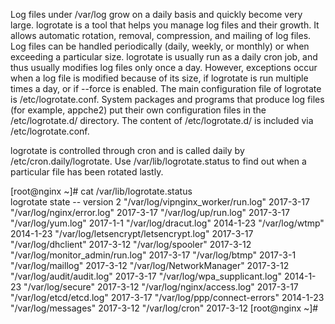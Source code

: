 Log files under /var/log grow on a daily basis and quickly become very large.
logrotate is a tool that helps you manage log files and their growth.
It allows automatic rotation, removal, compression, and mailing of log files.
Log files can be handled periodically (daily, weekly, or monthly) or when 
exceeding a particular size.
logrotate is usually run as a daily cron job, and thus usually modifies log files
only once a day. However, exceptions occur when a log file is modified because of
its size, if logrotate is run multiple times a day, or if --force is enabled.
The main configuration file of logrotate is /etc/logrotate.conf. System packages
and programs that produce log files (for example, appche2) put their own 
configuration files in the /etc/logrotate.d/ directory. The content of 
/etc/logrotate.d/ is included via /etc/logrotate.conf.

logrotate is controlled through cron and is called daily by /etc/cron.daily/logrotate.
Use /var/lib/logrotate.status to find out when a particular file has been 
rotated lastly.

[root@nginx ~]# cat /var/lib/logrotate.status                                        
logrotate state -- version 2
"/var/log/vipnginx_worker/run.log" 2017-3-17
"/var/log/nginx/error.log" 2017-3-17
"/var/log/up/run.log" 2017-3-17
"/var/log/yum.log" 2017-1-1
"/var/log/dracut.log" 2014-1-23
"/var/log/wtmp" 2014-1-23
"/var/log/letsencrypt/letsencrypt.log" 2017-3-17
"/var/log/dhclient" 2017-3-12
"/var/log/spooler" 2017-3-12
"/var/log/monitor_admin/run.log" 2017-3-17
"/var/log/btmp" 2017-3-1
"/var/log/maillog" 2017-3-12
"/var/log/NetworkManager" 2017-3-12
"/var/log/audit/audit.log" 2017-3-17
"/var/log/wpa_supplicant.log" 2014-1-23
"/var/log/secure" 2017-3-12
"/var/log/nginx/access.log" 2017-3-17
"/var/log/etcd/etcd.log" 2017-3-17
"/var/log/ppp/connect-errors" 2014-1-23
"/var/log/messages" 2017-3-12
"/var/log/cron" 2017-3-12
[root@nginx ~]#
